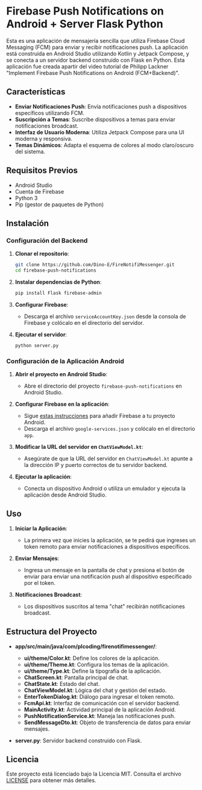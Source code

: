 # Firebase Push Notifications on Android + Server Flask Python

Esta es una aplicación de mensajería sencilla que utiliza Firebase Cloud Messaging (FCM) para enviar y recibir notificaciones push. La aplicación está construida en Android Studio utilizando Kotlin y Jetpack Compose, y se conecta a un servidor backend construido con Flask en Python. Esta aplicación fue creada apartir del video tutorial de Philipp Lackner  "Implement Firebase Push Notifications on Android (FCM+Backend)".


## Características

- **Enviar Notificaciones Push**: Envía notificaciones push a dispositivos específicos utilizando FCM.
- **Suscripción a Temas**: Suscribe dispositivos a temas para enviar notificaciones broadcast.
- **Interfaz de Usuario Moderna**: Utiliza Jetpack Compose para una UI moderna y responsiva.
- **Temas Dinámicos**: Adapta el esquema de colores al modo claro/oscuro del sistema.

## Requisitos Previos

- Android Studio
- Cuenta de Firebase
- Python 3
- Pip (gestor de paquetes de Python)

## Instalación

### Configuración del Backend

1. **Clonar el repositorio**:
    ```bash
    git clone https://github.com/Dino-E/FireNotifiMessenger.git
    cd firebase-push-notifications
    ```

2. **Instalar dependencias de Python**:
    ```bash
    pip install Flask firebase-admin
    ```

3. **Configurar Firebase**:
    - Descarga el archivo `serviceAccountKey.json` desde la consola de Firebase y colócalo en el directorio del servidor.

4. **Ejecutar el servidor**:
    ```bash
    python server.py
    ```

### Configuración de la Aplicación Android

1. **Abrir el proyecto en Android Studio**:
    - Abre el directorio del proyecto `firebase-push-notifications` en Android Studio.

2. **Configurar Firebase en la aplicación**:
    - Sigue [estas instrucciones](https://firebase.google.com/docs/android/setup) para añadir Firebase a tu proyecto Android.
    - Descarga el archivo `google-services.json` y colócalo en el directorio `app`.

3. **Modificar la URL del servidor en `ChatViewModel.kt`**:
    - Asegúrate de que la URL del servidor en `ChatViewModel.kt` apunte a la dirección IP y puerto correctos de tu servidor backend.

4. **Ejecutar la aplicación**:
    - Conecta un dispositivo Android o utiliza un emulador y ejecuta la aplicación desde Android Studio.

## Uso

1. **Iniciar la Aplicación**:
    - La primera vez que inicies la aplicación, se te pedirá que ingreses un token remoto para enviar notificaciones a dispositivos específicos.

2. **Enviar Mensajes**:
    - Ingresa un mensaje en la pantalla de chat y presiona el botón de enviar para enviar una notificación push al dispositivo especificado por el token.

3. **Notificaciones Broadcast**:
    - Los dispositivos suscritos al tema "chat" recibirán notificaciones broadcast.

## Estructura del Proyecto

- **app/src/main/java/com/plcoding/firenotifimessenger/**:
    - **ui/theme/Color.kt**: Define los colores de la aplicación.
    - **ui/theme/Theme.kt**: Configura los temas de la aplicación.
    - **ui/theme/Type.kt**: Define la tipografía de la aplicación.
    - **ChatScreen.kt**: Pantalla principal de chat.
    - **ChatState.kt**: Estado del chat.
    - **ChatViewModel.kt**: Lógica del chat y gestión del estado.
    - **EnterTokenDialog.kt**: Diálogo para ingresar el token remoto.
    - **FcmApi.kt**: Interfaz de comunicación con el servidor backend.
    - **MainActivity.kt**: Actividad principal de la aplicación Android.
    - **PushNotificationService.kt**: Maneja las notificaciones push.
    - **SendMessageDto.kt**: Objeto de transferencia de datos para enviar mensajes.

- **server.py**: Servidor backend construido con Flask.

## Licencia

Este proyecto está licenciado bajo la Licencia MIT. Consulta el archivo [LICENSE](LICENSE) para obtener más detalles.
